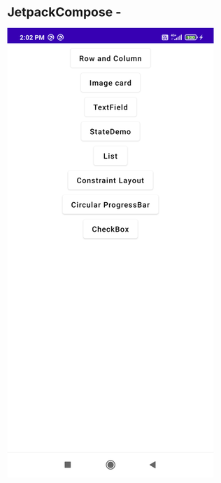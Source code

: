 # JetpackCompose -

![Alt text](https://github.com/ashishpujari204/JetpackCompose/blob/master/Screenshot_20220705_140303.png "UI Component")
